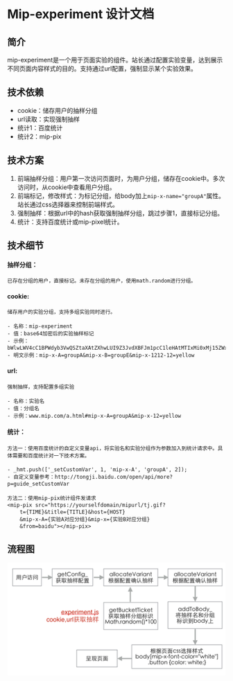 # Mip-experiment 设计文档

## 简介
mip-experiment是一个用于页面实验的组件。站长通过配置实验变量，达到展示不同页面内容样式的目的。支持通过url配置，强制显示某个实验效果。

## 技术依赖
- cookie：储存用户的抽样分组
- url读取：实现强制抽样
- 统计1：百度统计
- 统计2：mip-pix

## 技术方案
1. 前端抽样分组：用户第一次访问页面时，为用户分组，储存在cookie中。多次访问时，从cookie中查看用户分组。
2. 前端标记，修改样式：为标记分组，给body加上`mip-x-name="groupA"`属性。站长通过css选择器来控制前端样式。
3. 强制抽样：根据url中的hash获取强制抽样分组，跳过步骤1，直接标记分组。
4. 统计：支持百度统计或mip-pixel统计。

## 技术细节
#### 抽样分组：
    已存在分组的用户，直接标记。未存在分组的用户，使用math.random进行分组。

#### cookie:
    储存用户的实验分组，支持多组实验同时进行。  

    - 名称：mip-experiment
    - 值：base64加密后的实验抽样标记
    - 示例：bWlwLWV4cC1BPWdyb3VwQSZtaXAtZXhwLUI9Z3JvdXBFJm1pcC1leHAtMTIxMi0xMj15ZWxsb3c=
    - 明文示例：mip-x-A=groupA&mip-x-B=groupE&mip-x-1212-12=yellow

#### url:
    强制抽样，支持配置多组实验  

    - 名称：实验名
    - 值：分组名
    - 示例：www.mip.com/a.html#mip-x-A=groupA&mip-x-12=yellow

#### 统计：
    方法一：使用百度统计的自定义变量api，将实验名和实验分组作为参数加入到统计请求中。具体需要和百度统计对一下技术方案。  

    - _hmt.push(['_setCustomVar', 1, 'mip-x-A', 'groupA', 2]);
    - 自定义变量参考：http://tongji.baidu.com/open/api/more?p=guide_setCustomVar

    方法二：使用mip-pix统计组件发请求
    <mip-pix src="https://yourselfdomain/mipurl/tj.gif?
        t={TIME}&title={TITLE}&host={HOST}
        &mip-x-A={实验A对应分组}&mip-x={实验B对应分组}
        &from=baidu"></mip-pix>

## 流程图

![img](./mip-experiment-1.png)